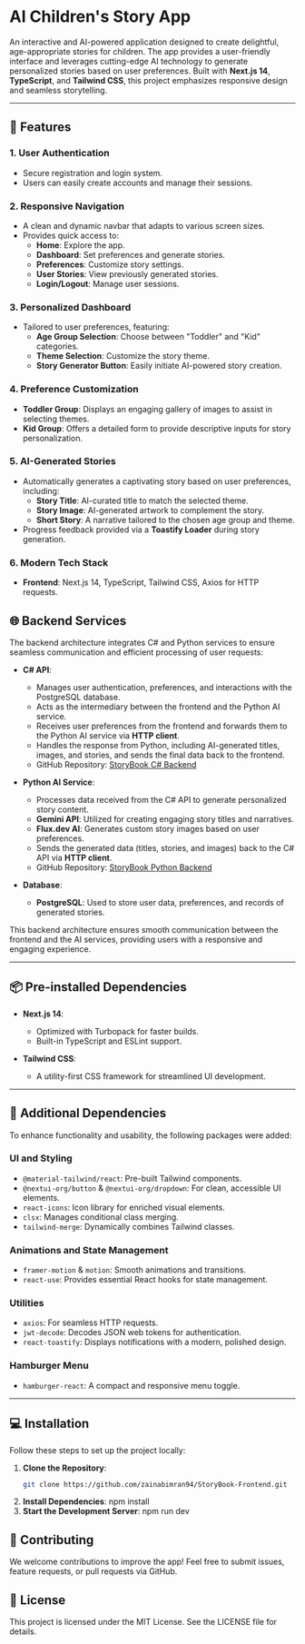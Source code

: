 # AI Children's Story App  

An interactive and AI-powered application designed to create delightful, age-appropriate stories for children. The app provides a user-friendly interface and leverages cutting-edge AI technology to generate personalized stories based on user preferences. Built with **Next.js 14**, **TypeScript**, and **Tailwind CSS**, this project emphasizes responsive design and seamless storytelling.  

---  

## 🚀 Features  

### 1. **User Authentication**  
- Secure registration and login system.  
- Users can easily create accounts and manage their sessions.  

### 2. **Responsive Navigation**  
- A clean and dynamic navbar that adapts to various screen sizes.  
- Provides quick access to:  
  - **Home**: Explore the app.  
  - **Dashboard**: Set preferences and generate stories.  
  - **Preferences**: Customize story settings.  
  - **User Stories**: View previously generated stories.  
  - **Login/Logout**: Manage user sessions.  

### 3. **Personalized Dashboard**  
- Tailored to user preferences, featuring:  
  - **Age Group Selection**: Choose between "Toddler" and "Kid" categories.  
  - **Theme Selection**: Customize the story theme.  
  - **Story Generator Button**: Easily initiate AI-powered story creation.  

### 4. **Preference Customization**  
- **Toddler Group**: Displays an engaging gallery of images to assist in selecting themes.  
- **Kid Group**: Offers a detailed form to provide descriptive inputs for story personalization.  

### 5. **AI-Generated Stories**  
- Automatically generates a captivating story based on user preferences, including:  
  - **Story Title**: AI-curated title to match the selected theme.  
  - **Story Image**: AI-generated artwork to complement the story.  
  - **Short Story**: A narrative tailored to the chosen age group and theme.  
- Progress feedback provided via a **Toastify Loader** during story generation.  

### 6. **Modern Tech Stack**  
- **Frontend**: Next.js 14, TypeScript, Tailwind CSS, Axios for HTTP requests.
  
## 🌐 Backend Services  
The backend architecture integrates C# and Python services to ensure seamless communication and efficient processing of user requests:  
- **C# API**:  
  - Manages user authentication, preferences, and interactions with the PostgreSQL database.  
  - Acts as the intermediary between the frontend and the Python AI service.  
  - Receives user preferences from the frontend and forwards them to the Python AI service via **HTTP client**.  
  - Handles the response from Python, including AI-generated titles, images, and stories, and sends the final data back to the frontend.  
  - GitHub Repository: [StoryBook C# Backend](https://github.com/zainabimran94/StoryBook-c-.git)  

- **Python AI Service**:  
  - Processes data received from the C# API to generate personalized story content.  
  - **Gemini API**: Utilized for creating engaging story titles and narratives.  
  - **Flux.dev AI**: Generates custom story images based on user preferences.  
  - Sends the generated data (titles, stories, and images) back to the C# API via **HTTP client**.  
  - GitHub Repository: [StoryBook Python Backend](https://github.com/zainabimran94/StoryBook-Python.git)  

- **Database**:  
  - **PostgreSQL**: Used to store user data, preferences, and records of generated stories.  

This backend architecture ensures smooth communication between the frontend and the AI services, providing users with a responsive and engaging experience.  


---  

## 📦 Pre-installed Dependencies  

- **Next.js 14**:  
  - Optimized with Turbopack for faster builds.  
  - Built-in TypeScript and ESLint support.  

- **Tailwind CSS**:  
  - A utility-first CSS framework for streamlined UI development.  

---  

## 📂 Additional Dependencies  

To enhance functionality and usability, the following packages were added:  

### **UI and Styling**  
- `@material-tailwind/react`: Pre-built Tailwind components.  
- `@nextui-org/button` & `@nextui-org/dropdown`: For clean, accessible UI elements.  
- `react-icons`: Icon library for enriched visual elements.  
- `clsx`: Manages conditional class merging.  
- `tailwind-merge`: Dynamically combines Tailwind classes.  

### **Animations and State Management**  
- `framer-motion` & `motion`: Smooth animations and transitions.  
- `react-use`: Provides essential React hooks for state management.  

### **Utilities**  
- `axios`: For seamless HTTP requests.  
- `jwt-decode`: Decodes JSON web tokens for authentication.  
- `react-toastify`: Displays notifications with a modern, polished design.  

### **Hamburger Menu**  
- `hamburger-react`: A compact and responsive menu toggle.  

---  

## 💻 Installation  

Follow these steps to set up the project locally:  

1. **Clone the Repository**:  
   ```bash  
   git clone https://github.com/zainabimran94/StoryBook-Frontend.git
2. **Install Dependencies**:
   npm install
3. **Start the Development Server**:
   npm run dev
   
## 📝 Contributing
We welcome contributions to improve the app! Feel free to submit issues, feature requests, or pull requests via GitHub.

## 📄 License
This project is licensed under the MIT License. See the LICENSE file for details.
